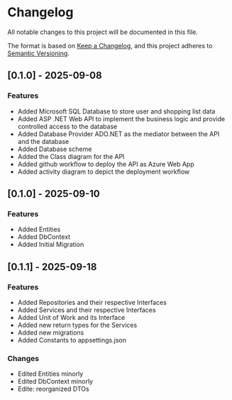 # Changelog

All notable changes to this project will be documented in this file.

The format is based on [Keep a Changelog](https://keepachangelog.com/en/1.0.0/),
and this project adheres to [Semantic Versioning](https://semver.org/spec/v2.0.0.html).

## [0.1.0] - 2025-09-08

### Features

- Added Microsoft SQL Database to store user and shopping list data
- Added ASP .NET Web API to implement the business logic and provide controlled access to the database
- Added Database Provider ADO.NET as the mediator between the API and the database
- Added Database scheme
- Added the Class diagram for the API
- Added github workflow to deploy the API as Azure Web App
- Added activity diagram to depict the deployment workflow

## [0.1.0] - 2025-09-10

### Features

- Added Entities
- Added DbContext
- Added Initial Migration

## [0.1.1] - 2025-09-18

### Features

- Added Repositories and their respective Interfaces
- Added Services and their respective Interfaces
- Added Unit of Work and its Interface
- Added new return types for the Services
- Added new migrations
- Added Constants to appsettings.json

### Changes
- Edited Entities minorly
- Edited DbContext minorly
- Edite: reorganized DTOs